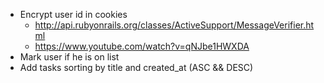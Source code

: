 - Encrypt user id in cookies
  - http://api.rubyonrails.org/classes/ActiveSupport/MessageVerifier.html
  - https://www.youtube.com/watch?v=qNJbe1HWXDA
- Mark user if he is on list
- Add tasks sorting by title and created_at (ASC && DESC)
